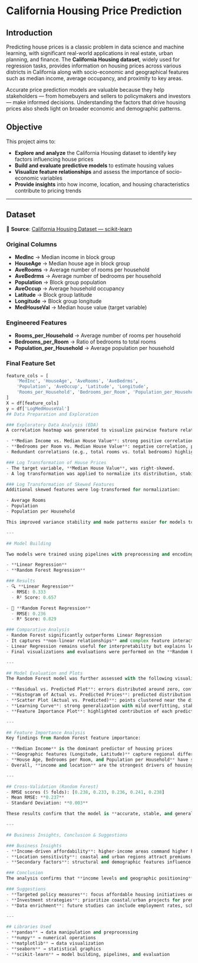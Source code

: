 # California Housing Price Prediction

## Introduction
Predicting house prices is a classic problem in data science and machine learning, with significant real-world applications in real estate, urban planning, and finance. The **California Housing dataset**, widely used for regression tasks, provides information on housing prices across various districts in California along with socio-economic and geographical features such as median income, average occupancy, and proximity to key areas.

Accurate price prediction models are valuable because they help stakeholders — from homebuyers and sellers to policymakers and investors — make informed decisions. Understanding the factors that drive housing prices also sheds light on broader economic and demographic patterns.

## Objective
This project aims to:

- **Explore and analyze** the California Housing dataset to identify key factors influencing house prices  
- **Build and evaluate predictive models** to estimate housing values  
- **Visualize feature relationships** and assess the importance of socio-economic variables  
- **Provide insights** into how income, location, and housing characteristics contribute to pricing trends  

---

## Dataset

📌 **Source**: [California Housing Dataset — scikit-learn](https://scikit-learn.org/stable/modules/generated/sklearn.datasets.fetch_california_housing.html)  

### Original Columns
- **MedInc** → Median income in block group  
- **HouseAge** → Median house age in block group  
- **AveRooms** → Average number of rooms per household  
- **AveBedrms** → Average number of bedrooms per household  
- **Population** → Block group population  
- **AveOccup** → Average household occupancy  
- **Latitude** → Block group latitude  
- **Longitude** → Block group longitude  
- **MedHouseVal** → Median house value (target variable)  

### Engineered Features
- **Rooms_per_Household** → Average number of rooms per household  
- **Bedrooms_per_Room** → Ratio of bedrooms to total rooms  
- **Population_per_Household** → Average population per household  

### Final Feature Set
```python
feature_cols = [
    'MedInc', 'HouseAge', 'AveRooms', 'AveBedrms',
    'Population', 'AveOccup', 'Latitude', 'Longitude',
    'Rooms_per_Household', 'Bedrooms_per_Room', 'Population_per_Household'
]
X = df[feature_cols]
y = df['LogMedHouseVal']
## Data Preparation and Exploration

### Exploratory Data Analysis (EDA)
A correlation heatmap was generated to visualize pairwise feature relationships:

- **Median Income vs. Median House Value**: strong positive correlation  
- **Bedrooms per Room vs. Median House Value**: negative correlation, possibly linked to overcrowding  
- Redundant correlations (e.g., total rooms vs. total bedrooms) highlighted the need for careful feature selection  

### Log Transformation of House Prices
- The target variable, **Median House Value**, was right-skewed.  
- A log transformation was applied to normalize its distribution, stabilize variance, and improve model performance.  

### Log Transformation of Skewed Features
Additional skewed features were log-transformed for normalization:

- Average Rooms  
- Population  
- Population per Household  

This improved variance stability and made patterns easier for models to capture.  

---

## Model Building

Two models were trained using pipelines with preprocessing and encoding:

- **Linear Regression**  
- **Random Forest Regression**  

### Results
- 🔍 **Linear Regression**  
  - RMSE: 0.333  
  - R² Score: 0.657  

- 🌲 **Random Forest Regression**  
  - RMSE: 0.236  
  - R² Score: 0.829  

### Comparative Analysis
- Random Forest significantly outperforms Linear Regression  
- It captures **non-linear relationships** and complex feature interactions common in housing data  
- Linear Regression remains useful for interpretability but explains less variability overall  
- Final visualizations and evaluations were performed on the **Random Forest model**  

---

## Model Evaluation and Plots
The Random Forest model was further assessed with the following visualizations:

- **Residual vs. Predicted Plot**: errors distributed around zero, confirming unbiased predictions  
- **Histogram of Actual vs. Predicted Prices**: predicted distribution closely matched actual prices  
- **Scatter Plot (Actual vs. Predicted)**: points clustered near the diagonal, with some spread at extremes  
- **Learning Curve**: strong generalization with mild overfitting, stabilizing as training size increased  
- **Feature Importance Plot**: highlighted contribution of each predictor  

---

## Feature Importance Analysis
Key findings from Random Forest feature importance:

- **Median Income** is the dominant predictor of housing prices  
- **Geographic features (Longitude, Latitude)** capture regional differences (e.g., coastal vs. inland)  
- **House Age, Bedrooms per Room, and Population per Household** have smaller but notable contributions  
- Overall, **income and location** are the strongest drivers of housing values  

---

## Cross-Validation (Random Forest)
- RMSE scores (5 folds): [0.238, 0.233, 0.236, 0.241, 0.238]  
- Mean RMSE: **0.237**  
- Standard Deviation: **0.003**  

These results confirm that the model is **accurate, stable, and generalizes well** across data splits.  

---

## Business Insights, Conclusion & Suggestions

### Business Insights
- **Income-driven affordability**: higher-income areas command higher housing prices  
- **Location sensitivity**: coastal and urban regions attract premiums, while inland areas remain more affordable  
- **Secondary factors**: structural and demographic features influence buyer preferences but play a supporting role  

### Conclusion
The analysis confirms that **income levels and geographic positioning** are the primary forces shaping California’s housing market. Other demographic and structural factors add nuance but are less influential.  

### Suggestions
- **Targeted policy measures**: focus affordable housing initiatives on high-income, high-demand regions  
- **Investment strategies**: prioritize coastal/urban projects for premium development, explore inland for affordable housing  
- **Data enrichment**: future studies can include employment rates, school quality, and transport access for deeper insights  

---

## Libraries Used
- **pandas** → data manipulation and preprocessing  
- **numpy** → numerical operations  
- **matplotlib** → data visualization  
- **seaborn** → statistical graphics  
- **scikit-learn** → model building, pipelines, and evaluation
